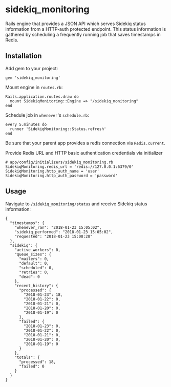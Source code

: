 # sidekiq_monitoring

Rails engine that provides a JSON API which serves Sidekiq
status information from a HTTP-auth protected endpoint.
This status information is gathered by scheduling a frequently
running job that saves timestamps in Redis.

## Installation

Add gem to your project:

    gem 'sidekiq_monitoring'

Mount engine in `routes.rb`:

    Rails.application.routes.draw do
      mount SidekiqMonitoring::Engine => "/sidekiq_monitoring"
    end

Schedule job in `whenever`'s `schedule.rb`:

    every 5.minutes do
      runner 'SidekiqMonitoring::Status.refresh'
    end

Be sure that your parent app provides a redis connection via `Redis.current`.

Provide Redis URL and HTTP basic authentication credentials via initializer

    # app/config/initializers/sidekiq_monitoring.rb
    SidekiqMonitoring.redis_url = 'redis://127.0.0.1:6379/0'
    SidekiqMonitoring.http_auth_name = 'user'
    SidekiqMonitoring.http_auth_password = 'password'

## Usage

Navigate to `/sidekiq_monitoring/status` and receive Sidekiq status information:

    {
      "timestamps": {
        "whenever_ran": "2018-01-23 15:05:02",
        "sidekiq_performed": "2018-01-23 15:05:02",
        "requested": "2018-01-23 15:08:28"
      },
      "sidekiq": {
        "active_workers": 0,
        "queue_sizes": {
          "mailers": 0,
          "default": 0,
          "scheduled": 0,
          "retries": 0,
          "dead": 0
        },
        "recent_history": {
          "processed": {
            "2018-01-23": 18,
            "2018-01-22": 0,
            "2018-01-21": 0,
            "2018-01-20": 0,
            "2018-01-19": 0
          },
          "failed": {
            "2018-01-23": 0,
            "2018-01-22": 0,
            "2018-01-21": 0,
            "2018-01-20": 0,
            "2018-01-19": 0
          }
        },
        "totals": {
          "processed": 18,
          "failed": 0
        }
      }
    }
